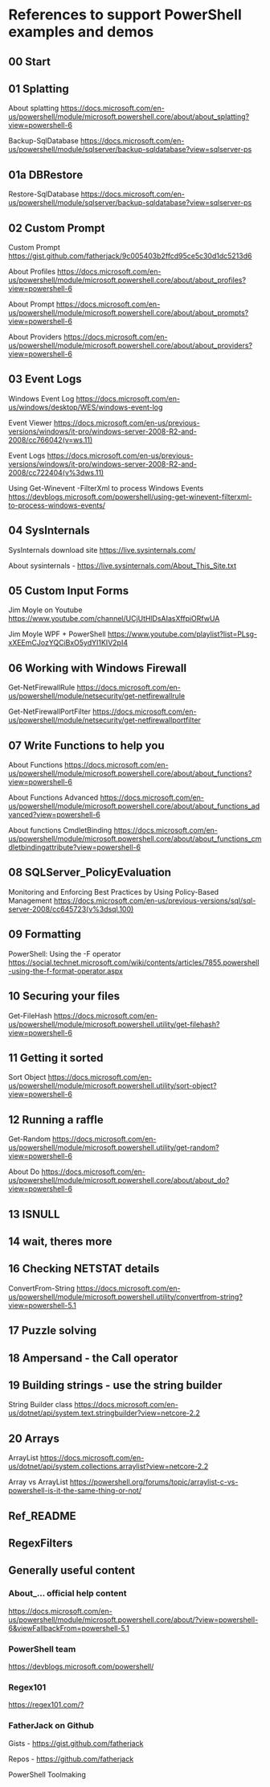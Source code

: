# References to support PowerShell examples and demos

## 00 Start

## 01 Splatting

About splatting <https://docs.microsoft.com/en-us/powershell/module/microsoft.powershell.core/about/about_splatting?view=powershell-6>

Backup-SqlDatabase <https://docs.microsoft.com/en-us/powershell/module/sqlserver/backup-sqldatabase?view=sqlserver-ps>

## 01a DBRestore

Restore-SqlDatabase <https://docs.microsoft.com/en-us/powershell/module/sqlserver/backup-sqldatabase?view=sqlserver-ps>

## 02 Custom Prompt

Custom Prompt <https://gist.github.com/fatherjack/9c005403b2ffcd95ce5c30d1dc5213d6>

About Profiles <https://docs.microsoft.com/en-us/powershell/module/microsoft.powershell.core/about/about_profiles?view=powershell-6>

About Prompt <https://docs.microsoft.com/en-us/powershell/module/microsoft.powershell.core/about/about_prompts?view=powershell-6>

About Providers <https://docs.microsoft.com/en-us/powershell/module/microsoft.powershell.core/about/about_providers?view=powershell-6>

## 03 Event Logs

Windows Event Log <https://docs.microsoft.com/en-us/windows/desktop/WES/windows-event-log>

Event Viewer <https://docs.microsoft.com/en-us/previous-versions/windows/it-pro/windows-server-2008-R2-and-2008/cc766042(v=ws.11)>

Event Logs <https://docs.microsoft.com/en-us/previous-versions/windows/it-pro/windows-server-2008-R2-and-2008/cc722404(v%3dws.11)>

Using Get-Winevent -FilterXml to process Windows Events <https://devblogs.microsoft.com/powershell/using-get-winevent-filterxml-to-process-windows-events/>

## 04 SysInternals

SysInternals download site <https://live.sysinternals.com/>

About sysinternals - <https://live.sysinternals.com/About_This_Site.txt>

## 05 Custom Input Forms

Jim Moyle on Youtube <https://www.youtube.com/channel/UCjUtHlDsAIasXffpiORfwUA>

Jim Moyle WPF + PowerShell <https://www.youtube.com/playlist?list=PLsg-xXEEmCJozYQCiBxO5ydYI1KIV2pI4>

## 06 Working with Windows Firewall

Get-NetFirewallRule <https://docs.microsoft.com/en-us/powershell/module/netsecurity/get-netfirewallrule>

Get-NetFirewallPortFilter <https://docs.microsoft.com/en-us/powershell/module/netsecurity/get-netfirewallportfilter>

## 07 Write Functions to help you

About Functions <https://docs.microsoft.com/en-us/powershell/module/microsoft.powershell.core/about/about_functions?view=powershell-6>

About Functions Advanced <https://docs.microsoft.com/en-us/powershell/module/microsoft.powershell.core/about/about_functions_advanced?view=powershell-6>

About functions CmdletBinding <https://docs.microsoft.com/en-us/powershell/module/microsoft.powershell.core/about/about_functions_cmdletbindingattribute?view=powershell-6>

## 08 SQLServer_PolicyEvaluation

Monitoring and Enforcing Best Practices by Using Policy-Based Management <https://docs.microsoft.com/en-us/previous-versions/sql/sql-server-2008/cc645723(v%3dsql.100)>

## 09 Formatting

PowerShell: Using the -F operator <https://social.technet.microsoft.com/wiki/contents/articles/7855.powershell-using-the-f-format-operator.aspx>

## 10 Securing your files

Get-FileHash <https://docs.microsoft.com/en-us/powershell/module/microsoft.powershell.utility/get-filehash?view=powershell-6>

## 11 Getting it sorted

Sort Object <https://docs.microsoft.com/en-us/powershell/module/microsoft.powershell.utility/sort-object?view=powershell-6>

## 12 Running a raffle

Get-Random <https://docs.microsoft.com/en-us/powershell/module/microsoft.powershell.utility/get-random?view=powershell-6>

About Do <https://docs.microsoft.com/en-us/powershell/module/microsoft.powershell.core/about/about_do?view=powershell-6>

## 13 ISNULL

## 14 wait, theres more

## 16 Checking NETSTAT details

ConvertFrom-String <https://docs.microsoft.com/en-us/powershell/module/microsoft.powershell.utility/convertfrom-string?view=powershell-5.1>

## 17 Puzzle solving

## 18 Ampersand - the Call operator

## 19 Building strings - use the string builder

String Builder class <https://docs.microsoft.com/en-us/dotnet/api/system.text.stringbuilder?view=netcore-2.2>

## 20 Arrays

ArrayList <https://docs.microsoft.com/en-us/dotnet/api/system.collections.arraylist?view=netcore-2.2>

Array vs ArrayList <https://powershell.org/forums/topic/arraylist-c-vs-powershell-is-it-the-same-thing-or-not/>

## Ref_README

## RegexFilters

## Generally useful content

### About_... official help content

<https://docs.microsoft.com/en-us/powershell/module/microsoft.powershell.core/about/?view=powershell-6&viewFallbackFrom=powershell-5.1>

### PowerShell team

<https://devblogs.microsoft.com/powershell/>

### Regex101

<https://regex101.com/?>

### FatherJack on Github

Gists - <https://gist.github.com/fatherjack>

Repos - <https://github.com/fatherjack>

PowerShell Toolmaking
